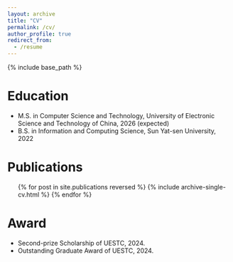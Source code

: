 ```yaml
---
layout: archive
title: "CV"
permalink: /cv/
author_profile: true
redirect_from:
  - /resume
---
```


{% include base_path %}

Education
======
* M.S. in Computer Science and Technology, University of Electronic Science and Technology of China, 2026 (expected)
* B.S. in Information and Computing Science, Sun Yat-sen University, 2022


<!-- 
Work experience
======
* Spring 2024: Academic Pages Collaborator
  * GitHub University
  * Duties includes: Updates and improvements to template
  * Supervisor: The Users

* Fall 2015: Research Assistant
  * GitHub University
  * Duties included: Merging pull requests
  * Supervisor: Professor Hub

* Summer 2015: Research Assistant
  * GitHub University
  * Duties included: Tagging issues
  * Supervisor: Professor Git
  
Skills
======
* Skill 1
* Skill 2
  * Sub-skill 2.1
  * Sub-skill 2.2
  * Sub-skill 2.3
* Skill 3
这是一段被注释掉的文字 -->


Publications
======
  <ul>{% for post in site.publications reversed %}
    {% include archive-single-cv.html %}
  {% endfor %}</ul>


<!-- 
Talks
======
  <ul>{% for post in site.talks reversed %}
    {% include archive-single-talk-cv.html  %}
  {% endfor %}</ul>
  
Teaching
======
  <ul>{% for post in site.teaching reversed %}
    {% include archive-single-cv.html %}
  {% endfor %}</ul>


Service and leadership
======
* Currently signed in to 43 different slack teams
这是一段被注释掉的文字 -->

Award
======
* Second-prize Scholarship of UESTC, 2024.
* Outstanding Graduate Award of UESTC, 2024.
